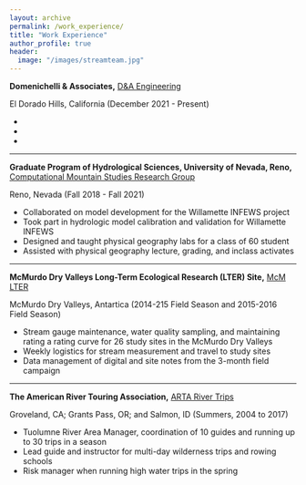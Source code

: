 ```yaml
---
layout: archive
permalink: /work_experience/
title: "Work Experience"
author_profile: true
header:
  image: "/images/streamteam.jpg"
---
```


**Domenichelli & Associates,**
[D&A Engineering](http://www.daengineering.net/)

El Dorado Hills, California (December 2021 - Present)

-
-
-


** **


**Graduate Program of Hydrological Sciences, University of Nevada, Reno,**
[Computational Mountain Studies Research Group](https://www.computationalmountainstudies.com/)

Reno, Nevada (Fall 2018 - Fall 2021)

-	Collaborated on model development for the Willamette INFEWS project
-	Took part in hydrologic model calibration and validation for Willamette INFEWS
-	Designed and taught physical geography labs for a class of 60 student
-	Assisted with physical geography lecture, grading, and inclass activates  


** **


**McMurdo Dry Valleys Long-Term Ecological Research (LTER) Site,**
[McM LTER](https://mcm.lternet.edu/)

McMurdo Dry Valleys, Antartica (2014-215 Field Season and 2015-2016 Field Season)

-	Stream gauge maintenance, water quality sampling, and maintaining rating a rating curve for 26 study sites in the McMurdo Dry Valleys
-	Weekly logistics for stream measurement and travel to study sites
-	Data management of digital and site notes from the 3-month field campaign


** **


**The American River Touring Association,**
[ARTA River Trips](https://arta.org/)


Groveland, CA; Grants Pass, OR; and Salmon, ID (Summers, 2004 to 2017)

-	Tuolumne River Area Manager, coordination of 10 guides and running up to 30 trips in a season
-	Lead guide and instructor for multi-day wilderness trips and rowing schools
-	Risk manager when running high water trips in the spring


